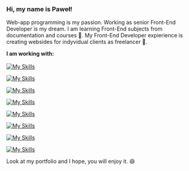 ### Hi, my name is Paweł! 
Web-app programming is my passion. Working as senior Front-End Developer is my dream. I am learning Front-End subjects from documentation and courses 🌱. My Front-End Developer expierience is creating websides for indyvidual clients as freelancer 🔭.
 
 <strong>I am working with:</strong> <br /> <br/>
[![My Skills](https://skillicons.dev/icons?i=html)](https://skillicons.dev)

[![My Skills](https://skillicons.dev/icons?i=css)](https://skillicons.dev)  

[![My Skills](https://skillicons.dev/icons?i=sass)](https://skillicons.dev)  

[![My Skills](https://skillicons.dev/icons?i=js)](https://skillicons.dev)  

[![My Skills](https://skillicons.dev/icons?i=sass)](https://skillicons.dev)  

[![My Skills](https://skillicons.dev/icons?i=react)](https://skillicons.dev)  

[![My Skills](https://skillicons.dev/icons?i=redux)](https://skillicons.dev)  

[![My Skills](https://skillicons.dev/icons?i=git)](https://skillicons.dev)  

Look at my portfolio and I hope, you will enjoy it. 😄





<!--
**pawelosso/pawelosso** is a ✨ _special_ ✨ repository because its `README.md` (this file) appears on your GitHub profile.

Here are some ideas to get you started:

- 🔭 I’m currently working on ...
- 🌱 I’m currently learning ...
- 👯 I’m looking to collaborate on ...
- 🤔 I’m looking for help with ...
- 💬 Ask me about ...
- 📫 How to reach me: ...
- 😄 Pronouns: ...
- ⚡ Fun fact: ...
-->
